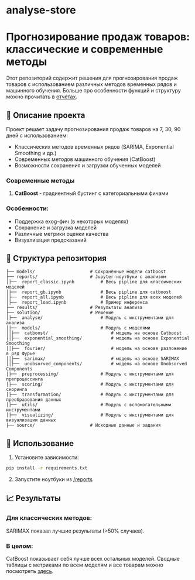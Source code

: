 # analyse-store

# Прогнозирование продаж товаров: классические и современные методы

Этот репозиторий содержит решения для прогнозирования продаж товаров с использованием различных методов временных рядов и машинного обучения.
Больше про особенности функций и структуру можно прочитать в [отчётах](./reports).

## 📝 Описание проекта

Проект решает задачу прогнозирования продаж товаров на 7, 30, 90 дней с использованием:
- Классических методов временных рядов (SARIMA, Exponential Smoothing и др.)
- Современных методов машинного обучения (CatBoost)
- Возможности сохранения и загрузки обученных моделей

### Современные методы
1. **CatBoost** - градиентный бустинг с категориальными фичами

### Особенности:
- Поддержка exog-фич (в некоторых моделях)
- Сохранение и загрузка моделей
- Различные метрики оценки качества
- Визуализация предсказаний

## 📂 Структура репозитория
```text
├── models/                     # Сохранённые модели catboost  
├── reports/                    # Jupyter-ноутбуки с анализом  
│├──  report_classic.ipynb          # Весь pipline для классических моделей  
│├──  report_gb.ipynb               # Весь pipline для catboost  
│├──  report_all.ipynb              # Весь pipline для всех моделей  
│├──  report_load.ipynb             # Пример инференса  
├── results/                    # Результаты анализа  
├── solution/                   # Решение  
│├──  analyse/                      # Модуль с инструментами для анализа  
│├──  models/                       # Модуль с моделями  
││├──  catboost/                        # модель на основе Сatboost
││├──  exponential_smoothing/           # модель на основе Exponential Smoothing
││├──  fourier/                         # модель на основе разложение в ряд Фурье
││├──  sarimax/                         # модель на основе SARIMAX
││├──  unobsorved_components/           # модель на основе Unobsorved Components 
│├──  preprocessing/                # Модуль с инструментами для препроцессинга
│├──  scoring/                      # Модуль с инструментами для скоринга
│├──  transformation/               # Модуль с инструментами для преобразования данных  
│├──  utils/                        # Модуль с вспомогательными инструментами  
│├──  visualizing/                  # Модуль с инструментами для визуализации данных 
├── source/                     # Исходные данные и задания  
```
## 🚀 Использование

1. Установите зависимости:
```bash
pip install -r requirements.txt
```

2. Запустите ноутбуки из [/reports](./reports)

## 📈 Результаты
### Для классических методов:
SARIMAX показал лучшие результаты (>50% случаев).

### В целом:
CatBoost показывает себя лучше всех остальных моделей. 
Сводные таблицы с метриками по всем моделям и все товарам можно посмотреть [здесь](./results).